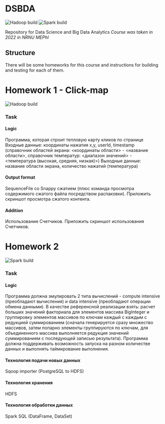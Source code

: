 # DSBDA
![Hadoop build](https://github.com/meyakovenkoj/DSBDA/actions/workflows/maven.yml/badge.svg)
![Spark build](https://github.com/meyakovenkoj/DSBDA/actions/workflows/spark.yml/badge.svg)

Repository for Data Science and Big Data Analytics
_Course was taken in 2022 in NRNU MEPhI_

## Structure

There will be some homeworks for this course and instructions for building and testing for each of them.

# Homework 1 - Click-map
![Hadoop build](https://github.com/meyakovenkoj/DSBDA/actions/workflows/maven.yml/badge.svg)
### Task

#### Logic

Программа, которая строит тепловую карту кликов по странице
Входные данные: координаты нажатия x,y, userId, timestamp (справочник областей
экрана: &lt;координаты области&gt; - &lt;название области&gt;, справочник температур:
&lt;диапазон значений&gt; - &lt;температура (высокая, средняя, низкая)&gt;)
Выходные данные: название области экрана, количество нажатий (температура)

#### Output format

SequenceFile со Snappy сжатием (плюс команда просмотра содержимого сжатого
файла посредством распаковки). Приложить скриншот просмотра сжатого контента.

#### Addition

Использование Счетчиков. Приложить скриншот использования Счетчиков.

# Homework 2
![Spark build](https://github.com/meyakovenkoj/DSBDA/actions/workflows/spark.yml/badge.svg)
### Task

#### Logic

Программа должна эмулировать 2 типа вычислений - compute intensive (преобладают вычисления) и data intensive (преобладают операции обмена данными). В качестве референсной реализации взять: расчет больших значений факториала для элементов массива BigInteger и группировку элементов массивов по ключам каждый с каждым с редукцией суммированием (сначала генерируется сразу множество массивов, затем попарно элементы группируются по ключам, для объединенного массива выполняется редукция значений суммированием с последующей записью результата). Программа должна поддерживать возможность запуска на разном количестве данных и выполнять таймирование выполнения.

#### Технология подачи новых данных

Sqoop importer (PostgreSQL to HDFS)

#### Технология хранения

HDFS

#### Технология обработки данных

Spark SQL (DataFrame, DataSet)
